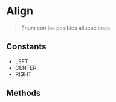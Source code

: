 
                                                                                                                                            
    
# Align


> Enum con las posibles alineaciones
>
> 




## Constants
- LEFT
- CENTER
- RIGHT




## Methods

                                                                                                                                                                                                                                                                                                                                                                                                            
    
                                                                                                                                                                                                                                                                             
                